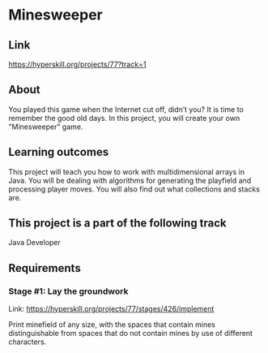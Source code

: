 # Minesweeper

## Link
https://hyperskill.org/projects/77?track=1

## About
You played this game when the Internet cut off, didn’t you? It is time to remember the good old days. In this project, you will create your own "Minesweeper" game.

## Learning outcomes
This project will teach you how to work with multidimensional arrays in Java. You will be dealing with algorithms for generating the playfield and processing player moves. You will also find out what collections and stacks are.

## This project is a part of the following track
Java Developer

## Requirements

### Stage #1: Lay the groundwork
Link: https://hyperskill.org/projects/77/stages/426/implement

Print minefield of any size, with the spaces that contain mines distinguishable from spaces that do not contain mines by use of different characters.

